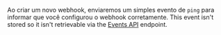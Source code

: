 Ao criar um novo webhook, enviaremos um simples evento de `ping` para informar que você configurou o webhook corretamente. This event isn't stored so it isn't retrievable via the [Events API](/rest/reference/activity#ping-a-repository-webhook) endpoint.
